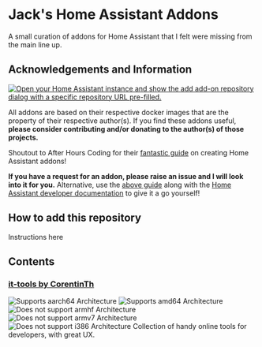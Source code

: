 # Jack's Home Assistant Addons
A small curation of addons for Home Assistant that I felt were missing from the main line up.

## Acknowledgements and Information
[![Open your Home Assistant instance and show the add add-on repository dialog with a specific repository URL pre-filled.](https://my.home-assistant.io/badges/supervisor_add_addon_repository.svg)](https://my.home-assistant.io/redirect/supervisor_add_addon_repository/?repository_url=https%3A%2F%2Fgithub.com%2FJackTyson%2FJack-s-Home-Assistant-Addons)

All addons are based on their respective docker images that are the property of their respective author(s). If you find these addons useful, **please consider contributing and/or donating to the author(s) of those projects.**

Shoutout to After Hours Coding for their [fantastic guide](https://afterhourscoding.wordpress.com/2023/01/21/making-your-own-home-assistant-add-on/) on creating Home Assistant addons!

**If you have a request for an addon, please raise an issue and I will look into it for you.** Alternative, use the [above guide](https://afterhourscoding.wordpress.com/2023/01/21/making-your-own-home-assistant-add-on/) along with the [Home Assistant developer documentation](https://developers.home-assistant.io/docs/add-ons/tutorial/) to give it a go yourself!

## How to add this repository
Instructions here
## Contents
### [it-tools by CorentinTh](https://github.com/CorentinTh/it-tools)
![Supports aarch64 Architecture][aarch64-shield-yes]
![Supports amd64 Architecture][amd64-shield-yes]
![Does not support armhf Architecture][armhf-shield-no]
![Does not support armv7 Architecture][armv7-shield-no]
![Does not support i386 Architecture][i386-shield-no]
Collection of handy online tools for developers, with great UX.




[//]: # (Badges)
[aarch64-shield-yes]: https://img.shields.io/badge/aarch64-yes-green.svg
[amd64-shield-yes]: https://img.shields.io/badge/amd64-yes-green.svg
[armhf-shield-yes]: https://img.shields.io/badge/armhf-yes-green.svg
[armv7-shield-yes]: https://img.shields.io/badge/armv7-yes-green.svg
[i386-shield-yes]: https://img.shields.io/badge/i386-yes-green.svg
[aarch64-shield-no]: https://img.shields.io/badge/aarch64-no-red.svg
[amd64-shield-no]: https://img.shields.io/badge/amd64-no-red.svg
[armhf-shield-no]: https://img.shields.io/badge/armhf-no-red.svg
[armv7-shield-no]: https://img.shields.io/badge/armv7-no-red.svg
[i386-shield-no]: https://img.shields.io/badge/i386-no-red.svg
